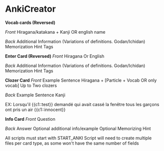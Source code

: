 # AnkiCreator

**Vocab cards (Reversed)**

*Front*
Hiragana/katakana + Kanji OR english name

*Back*
Additional Information (Variations of definitions. Godan/Ichidan)
Memorization Hint
Tags


**Enter Card (Reversed)**
*Front*
Hiragana Or English

*Back*
Additional Information (Variations of definitions. Godan/Ichidan)
Memorization Hint
Tags


**Clozer Card**
*Front*
Example Sentence Hiragana + [Particle + Vocab OR only vocab] Up to Two clozers

*Back*
Example Sentence Kanji

EX: Lorsqu'il {{c1::test}} demandé qui avait cassé la fenêtre tous les garçons ont pris un air {{c1::innocent}}

**Info Card**
*Front*
Question

*Back*
Answer
Optional additional info/example
Optional Memorizing Hint





All scripts must start with START_ANKI
Script will need to create multiple files per card type, as some won't have the same number of fields
